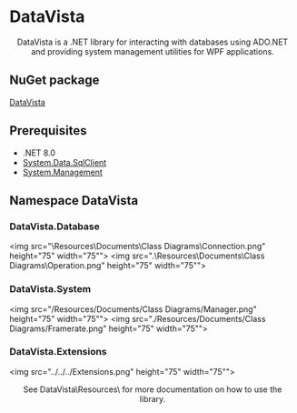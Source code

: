 # DataVista
<div align="center">
DataVista is a .NET library for interacting with databases using ADO.NET and providing system management utilities for WPF applications.
</div>

## NuGet package
[DataVista](https://www.nuget.org/packages/DataVista/1.0.0)

## Prerequisites
- .NET 8.0
- [System.Data.SqlClient](https://www.nuget.org/packages/System.Data.SqlClient/)
- [System.Management](https://www.nuget.org/packages/System.Management/)

## Namespace DataVista
### DataVista.Database
<img src="\Resources\Documents\Class Diagrams\Connection.png" height="75" width="75"">
<img src=".\Resources\Documents\Class Diagrams\Operation.png" height="75" width="75"">

### DataVista.System
<img src="/Resources/Documents/Class Diagrams/Manager.png" height="75" width="75"">
<img src="./Resources/Documents/Class Diagrams/Framerate.png" height="75" width="75"">
  
### DataVista.Extensions
<img src="../../../Extensions.png" height="75" width="75"">


<div align="center">
See DataVista\Resources\ for more documentation on how to use the library.
</div>
